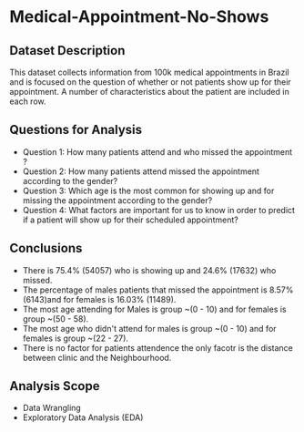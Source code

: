 # Medical-Appointment-No-Shows
## Dataset Description
This dataset collects information from 100k medical appointments in Brazil and is focused on the question of whether or not patients show up for their appointment. A number of characteristics about the patient are included in each row.

## Questions for Analysis

- Question 1: How many patients attend and who missed the appointment ?
- Question 2: How many patients attend missed the appointment according to the gender?
- Question 3: Which age is the most common for showing up and for missing the appointment according to the gender?
- Question 4: What factors are important for us to know in order to predict if a patient will show up for their scheduled appointment?

## Conclusions
- There is 75.4% (54057) who is showing up and 24.6% (17632) who missed.
- The percentage of males patients that missed the appointment is 8.57% (6143)and for females is 16.03% (11489).
- The most age attending for Males is group ~(0 - 10) and for females is group ~(50 - 58).
- The most age who didn't attend for males is group ~(0 - 10) and for females is group ~(22 - 27).
- There is no factor for patients attendence the only facotr is the distance between clinic and the Neighbourhood. 

## Analysis Scope
- Data Wrangling 
- Exploratory Data Analysis (EDA)
